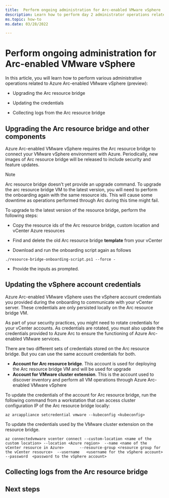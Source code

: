 ```yaml
---
title:  Perform ongoing administration for Arc-enabled VMware vSphere
description: Learn how to perform day 2 administrator operations related to Azure Arc-enabled VMware vSphere
ms.topic: how-to 
ms.date: 03/28/2022

---
```


# Perform ongoing administration for Arc-enabled VMware vSphere

In this article, you will learn how to perform various administrative operations related to Azure Arc-enabled VMware vSphere (preview):

- Upgrading the Arc resource bridge

- Updating the credentials

- Collecting logs from the Arc resource bridge

## Upgrading the Arc resource bridge and other components

Azure Arc-enabled VMware vSphere requires the Arc resource bridge to connect your VMware vSphere environment with Azure. Periodically, new images of Arc resource bridge will be released to include security and feature updates.

> [!NOTE]
> Arc resource bridge doesn't yet provide an upgrade command. To upgrade the arc resource bridge VM to the latest version, you will need to perform the onboarding again with the same resource ids. This will cause some downtime as operations performed through Arc during this time might fail.

To upgrade to the latest version of the resource bridge, perform the following steps:

- Copy the resource ids of the Arc resource bridge, custom location and vCenter Azure resources

- Find and delete the old Arc resource bridge **template** from your vCenter

- Download and run the onboarding script again as follows

``` powershell-interactive
./resource-bridge-onboarding-script.ps1 --force -
```

- Provide the inputs as prompted.

## Updating the vSphere account credentials

Azure Arc-enabled VMware vSphere uses the vSphere account credentials you provided during the onboarding to communicate with your vCenter server. These credentials are only persisted locally on the Arc resource bridge VM.

As part of your security practices, you might need to rotate credentials for your vCenter accounts. As credentials are rotated, you must also update the credentials provided to Azure Arc to ensure the functioning of Azure Arc-enabled VMware services.

There are two different sets of credentials stored on the Arc resource bridge. But you can use the same account credentials for both.
- **Account for Arc resource bridge**. This account is used for deploying the Arc resource bridge VM and will be used for upgrade
- **Account for VMware cluster extension**. This is the account used to discover inventory and perform all VM operations through Azure Arc-enabled VMware vSphere

To update the credentials of the account for Arc resource bridge, run the following command from a workstation that can access cluster configuration IP  of the Arc resource bridge locally:

```azurecli
az arcappliance setcredential vmware --kubeconfig <kubeconfig>
```

To update the credentials used by the VMware cluster extension on the resource bridge.

```azurecli
az connectedvmware vcenter connect --custom-location <name of the custom location> --location <Azure region>  --name <name of the vCenter resource in Azure>       --resource-group <resource group for the vCenter resource>  --username   <username for the vSphere account>  --password  <password to the vSphere account>
```

## Collecting logs from the Arc resource bridge

## Next steps
